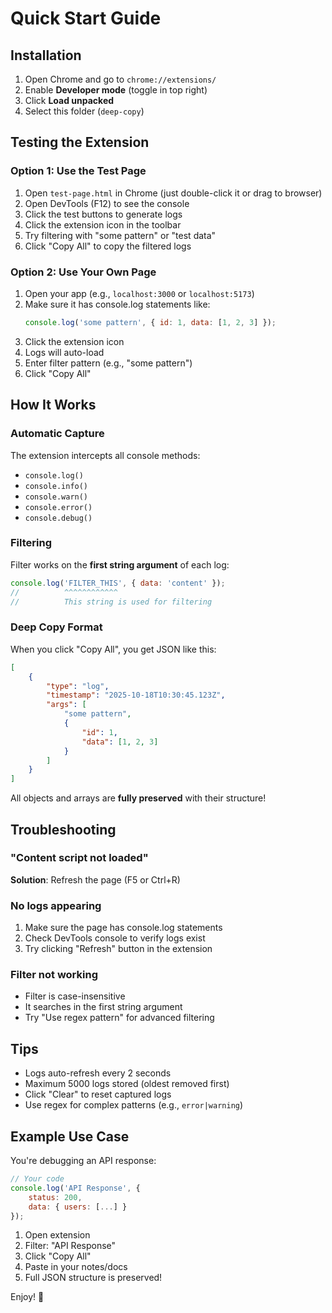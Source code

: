 # Quick Start Guide

## Installation

1. Open Chrome and go to `chrome://extensions/`
2. Enable **Developer mode** (toggle in top right)
3. Click **Load unpacked**
4. Select this folder (`deep-copy`)

## Testing the Extension

### Option 1: Use the Test Page

1. Open `test-page.html` in Chrome (just double-click it or drag to browser)
2. Open DevTools (F12) to see the console
3. Click the test buttons to generate logs
4. Click the extension icon in the toolbar
5. Try filtering with "some pattern" or "test data"
6. Click "Copy All" to copy the filtered logs

### Option 2: Use Your Own Page

1. Open your app (e.g., `localhost:3000` or `localhost:5173`)
2. Make sure it has console.log statements like:
    ```javascript
    console.log('some pattern', { id: 1, data: [1, 2, 3] });
    ```
3. Click the extension icon
4. Logs will auto-load
5. Enter filter pattern (e.g., "some pattern")
6. Click "Copy All"

## How It Works

### Automatic Capture

The extension intercepts all console methods:

-   `console.log()`
-   `console.info()`
-   `console.warn()`
-   `console.error()`
-   `console.debug()`

### Filtering

Filter works on the **first string argument** of each log:

```javascript
console.log('FILTER_THIS', { data: 'content' });
//          ^^^^^^^^^^^^
//          This string is used for filtering
```

### Deep Copy Format

When you click "Copy All", you get JSON like this:

```json
[
    {
        "type": "log",
        "timestamp": "2025-10-18T10:30:45.123Z",
        "args": [
            "some pattern",
            {
                "id": 1,
                "data": [1, 2, 3]
            }
        ]
    }
]
```

All objects and arrays are **fully preserved** with their structure!

## Troubleshooting

### "Content script not loaded"

**Solution**: Refresh the page (F5 or Ctrl+R)

### No logs appearing

1. Make sure the page has console.log statements
2. Check DevTools console to verify logs exist
3. Try clicking "Refresh" button in the extension

### Filter not working

-   Filter is case-insensitive
-   It searches in the first string argument
-   Try "Use regex pattern" for advanced filtering

## Tips

-   Logs auto-refresh every 2 seconds
-   Maximum 5000 logs stored (oldest removed first)
-   Click "Clear" to reset captured logs
-   Use regex for complex patterns (e.g., `error|warning`)

## Example Use Case

You're debugging an API response:

```javascript
// Your code
console.log('API Response', {
    status: 200,
    data: { users: [...] }
});
```

1. Open extension
2. Filter: "API Response"
3. Click "Copy All"
4. Paste in your notes/docs
5. Full JSON structure is preserved!

Enjoy! 🚀

